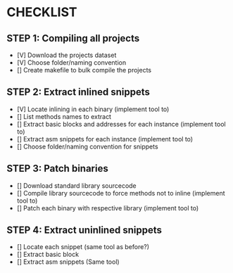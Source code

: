 # CHECKLIST

## STEP 1: Compiling all projects
- [V] Download the projects dataset 
- [V] Choose folder/naming convention
- [] Create makefile to bulk compile the projects

## STEP 2: Extract inlined snippets
- [V] Locate inlining in each binary (implement tool to)
- [] List methods names to extract
- [] Extract basic blocks and addresses for each instance (implement tool to)
- [] Extract asm snippets for each instance (implement tool to)
- [] Choose folder/naming convention for snippets

## STEP 3: Patch binaries
- [] Download standard library sourcecode
- [] Compile library sourcecode to force methods not to inline (implement tool to)
- [] Patch each binary with respective library (implement tool to)

## STEP 4: Extract uninlined snippets
- [] Locate each snippet (same tool as before?)
- [] Extract basic block
- [] Extract asm snippets (Same tool)

